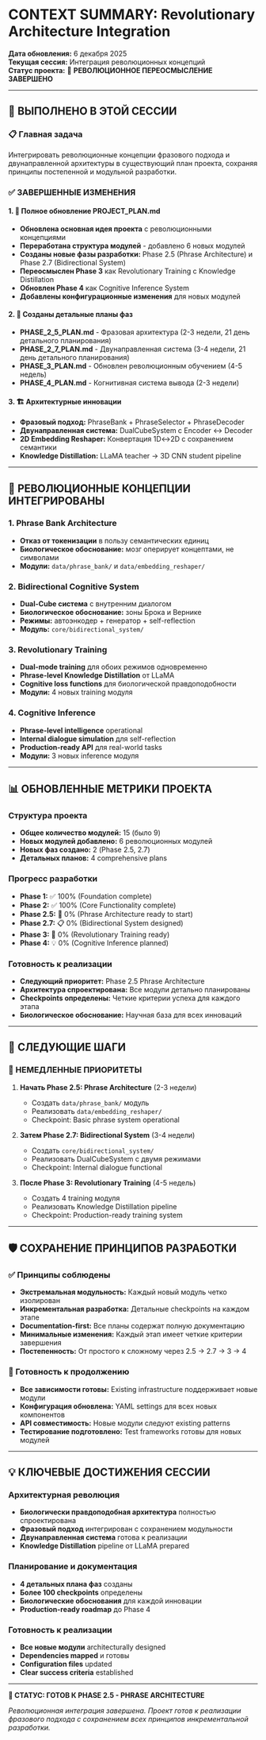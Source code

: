 # CONTEXT SUMMARY: Revolutionary Architecture Integration

**Дата обновления:** 6 декабря 2025  
**Текущая сессия:** Интеграция революционных концепций  
**Статус проекта:** 🧠 **РЕВОЛЮЦИОННОЕ ПЕРЕОСМЫСЛЕНИЕ ЗАВЕРШЕНО**

---

## 🚀 ВЫПОЛНЕНО В ЭТОЙ СЕССИИ

### 📋 Главная задача

Интегрировать революционные концепции фразового подхода и двунаправленной архитектуры в существующий план проекта, сохраняя принципы постепенной и модульной разработки.

### ✅ ЗАВЕРШЕННЫЕ ИЗМЕНЕНИЯ

#### 1. 🎯 Полное обновление PROJECT_PLAN.md

- **Обновлена основная идея проекта** с революционными концепциями
- **Переработана структура модулей** - добавлено 6 новых модулей
- **Созданы новые фазы разработки:** Phase 2.5 (Phrase Architecture) и Phase 2.7 (Bidirectional System)
- **Переосмыслен Phase 3** как Revolutionary Training с Knowledge Distillation
- **Обновлен Phase 4** как Cognitive Inference System
- **Добавлены конфигурационные изменения** для новых модулей

#### 2. 📄 Созданы детальные планы фаз

- **PHASE_2_5_PLAN.md** - Фразовая архитектура (2-3 недели, 21 день детального планирования)
- **PHASE_2_7_PLAN.md** - Двунаправленная система (3-4 недели, 21 день детального планирования)
- **PHASE_3_PLAN.md** - Обновлен революционным обучением (4-5 недель)
- **PHASE_4_PLAN.md** - Когнитивная система вывода (2-3 недели)

#### 3. 🏗️ Архитектурные инновации

- **Фразовый подход:** PhraseBank + PhraseSelector + PhraseDecoder
- **Двунаправленная система:** DualCubeSystem с Encoder ↔ Decoder
- **2D Embedding Reshaper:** Конвертация 1D↔2D с сохранением семантики
- **Knowledge Distillation:** LLaMA teacher → 3D CNN student pipeline

---

## 🧠 РЕВОЛЮЦИОННЫЕ КОНЦЕПЦИИ ИНТЕГРИРОВАНЫ

### 1. Phrase Bank Architecture

- **Отказ от токенизации** в пользу семантических единиц
- **Биологическое обоснование:** мозг оперирует концептами, не символами
- **Модули:** `data/phrase_bank/` и `data/embedding_reshaper/`

### 2. Bidirectional Cognitive System

- **Dual-Cube система** с внутренним диалогом
- **Биологическое обоснование:** зоны Брока и Вернике
- **Режимы:** автоэнкодер + генератор + self-reflection
- **Модуль:** `core/bidirectional_system/`

### 3. Revolutionary Training

- **Dual-mode training** для обоих режимов одновременно
- **Phrase-level Knowledge Distillation** от LLaMA
- **Cognitive loss functions** для биологической правдоподобности
- **Модули:** 4 новых training модуля

### 4. Cognitive Inference

- **Phrase-level intelligence** operational
- **Internal dialogue simulation** для self-reflection
- **Production-ready API** для real-world tasks
- **Модули:** 3 новых inference модуля

---

## 📊 ОБНОВЛЕННЫЕ МЕТРИКИ ПРОЕКТА

### Структура проекта

- **Общее количество модулей:** 15 (было 9)
- **Новых модулей добавлено:** 6 революционных модулей
- **Новых фаз создано:** 2 (Phase 2.5, 2.7)
- **Детальных планов:** 4 comprehensive plans

### Прогресс разработки

- **Phase 1:** ✅ 100% (Foundation complete)
- **Phase 2:** ✅ 100% (Core Functionality complete)
- **Phase 2.5:** 🚀 0% (Phrase Architecture ready to start)
- **Phase 2.7:** 📋 0% (Bidirectional System designed)
- **Phase 3:** 🎯 0% (Revolutionary Training ready)
- **Phase 4:** 💡 0% (Cognitive Inference planned)

### Готовность к реализации

- **Следующий приоритет:** Phase 2.5 Phrase Architecture
- **Архитектура спроектирована:** Все модули детально планированы
- **Checkpoints определены:** Четкие критерии успеха для каждого этапа
- **Биологическое обоснование:** Научная база для всех инноваций

---

## 🎯 СЛЕДУЮЩИЕ ШАГИ

### 🚀 НЕМЕДЛЕННЫЕ ПРИОРИТЕТЫ

1. **Начать Phase 2.5: Phrase Architecture** (2-3 недели)

   - Создать `data/phrase_bank/` модуль
   - Реализовать `data/embedding_reshaper/`
   - Checkpoint: Basic phrase system operational

2. **Затем Phase 2.7: Bidirectional System** (3-4 недели)

   - Создать `core/bidirectional_system/`
   - Реализовать DualCubeSystem с двумя режимами
   - Checkpoint: Internal dialogue functional

3. **После Phase 3: Revolutionary Training** (4-5 недель)
   - Создать 4 training модуля
   - Реализовать Knowledge Distillation pipeline
   - Checkpoint: Production-ready training system

---

## 🛡️ СОХРАНЕНИЕ ПРИНЦИПОВ РАЗРАБОТКИ

### ✅ Принципы соблюдены

- **Экстремальная модульность:** Каждый новый модуль четко изолирован
- **Инкрементальная разработка:** Детальные checkpoints на каждом этапе
- **Documentation-first:** Все планы содержат полную документацию
- **Минимальные изменения:** Каждый этап имеет четкие критерии завершения
- **Постепенность:** От простого к сложному через 2.5 → 2.7 → 3 → 4

### 🎯 Готовность к продолжению

- **Все зависимости готовы:** Existing infrastructure поддерживает новые модули
- **Конфигурация обновлена:** YAML settings для всех новых компонентов
- **API совместимость:** Новые модули следуют existing patterns
- **Тестирование подготовлено:** Test frameworks готовы для новых модулей

---

## 💡 КЛЮЧЕВЫЕ ДОСТИЖЕНИЯ СЕССИИ

### Архитектурная революция

- **Биологически правдоподобная архитектура** полностью спроектирована
- **Фразовый подход** интегрирован с сохранением модульности
- **Двунаправленная система** готова к реализации
- **Knowledge Distillation** pipeline от LLaMA prepared

### Планирование и документация

- **4 детальных плана фаз** созданы
- **Более 100 checkpoints** определены
- **Биологические обоснования** для каждой инновации
- **Production-ready roadmap** до Phase 4

### Готовность к реализации

- **Все новые модули** architecturally designed
- **Dependencies mapped** и готовы
- **Configuration files** updated
- **Clear success criteria** established

---

**🎯 СТАТУС: ГОТОВ К PHASE 2.5 - PHRASE ARCHITECTURE**

_Революционная интеграция завершена. Проект готов к реализации фразового подхода с сохранением всех принципов инкрементальной разработки._
